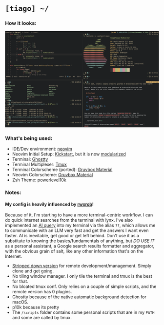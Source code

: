 # `[tiago] ~/`

### How it looks:
![image](ws.png)

### What's being used:
- IDE/Dev environment: [neovim](https://neovim.io)
- Neovim Initial Setup: [Kickstart](https://github.com/nvim-lua/kickstart.nvim), but it is now [modularized](https://github.com/dam9000/kickstart-modular.nvim)
- Terminal: [Ghostty](https://github.com/ghostty-org/ghostty)
- Terminal Multiplexer: [Tmux](https://github.com/tmux/tmux)
- Terminal Colorscheme (ported): [Gruvbox Material](./.config/ghostty/config)
- Neovim Colorscheme: [Gruvbox Material](https://github.com/f4z3r/gruvbox-material.nvim)
- Zsh Theme: [powerlevel10k](https://github.com/romkatv/powerlevel10k)

### Notes:

#### My config is heavily influenced by [rwxrob](https://www.youtube.com/@rwxrob)!

Because of it, I'm starting to have a more terminal-centric workflow. I can do quick internet searches from the terminal with lynx. I've also implemented an [AI query](https://groq.com) into
my terminal via the alias `??`, which allows me to communicate with an LLM very fast and get the answers I want even faster. AI is inevitable, get good or get left behind. Don't use it as a substitute to knowing the basics/fundamentals of anything, but *DO USE IT* as a personal assistant, 
a Google search results formatter and aggregator, with the obvious grain of salt, like any other information that's on the Internet.

- [Stripped down version](https://github.com/dot-1q/remote) for remote development/management. Simply clone and get going.
- No tiling window manager. I only tile the terminal and tmux is the best for that.
- No bloated tmux conf. Only relies on a couple of simple scripts, and the remote version has 0 plugins.
- Ghostty because of the native automatic background detection for macOS.
- p10k because its pretty
- The `/scripts` folder contains some personal scripts that are in my `PATH` and some are called by tmux.
